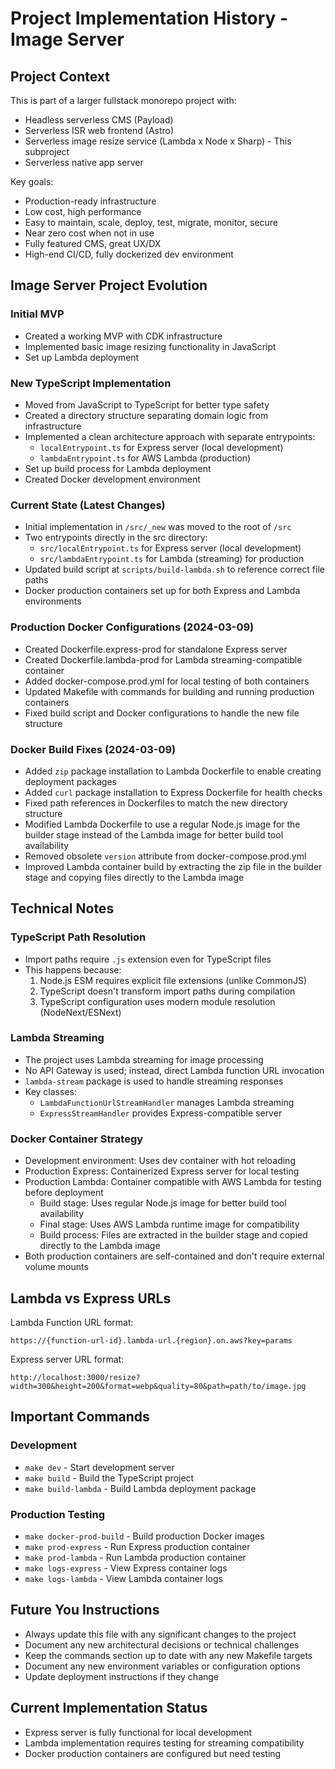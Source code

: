 # Project Implementation History - Image Server

## Project Context
This is part of a larger fullstack monorepo project with:
- Headless serverless CMS (Payload)
- Serverless ISR web frontend (Astro)
- Serverless image resize service (Lambda x Node x Sharp) - This subproject
- Serverless native app server

Key goals:
- Production-ready infrastructure
- Low cost, high performance
- Easy to maintain, scale, deploy, test, migrate, monitor, secure
- Near zero cost when not in use
- Fully featured CMS, great UX/DX
- High-end CI/CD, fully dockerized dev environment

## Image Server Project Evolution

### Initial MVP
- Created a working MVP with CDK infrastructure
- Implemented basic image resizing functionality in JavaScript
- Set up Lambda deployment

### New TypeScript Implementation
- Moved from JavaScript to TypeScript for better type safety
- Created a directory structure separating domain logic from infrastructure
- Implemented a clean architecture approach with separate entrypoints:
  - `localEntrypoint.ts` for Express server (local development)
  - `lambdaEntrypoint.ts` for AWS Lambda (production)
- Set up build process for Lambda deployment
- Created Docker development environment

### Current State (Latest Changes)
- Initial implementation in `/src/_new` was moved to the root of `/src`
- Two entrypoints directly in the src directory:
  - `src/localEntrypoint.ts` for Express server (local development)
  - `src/lambdaEntrypoint.ts` for Lambda (streaming) for production
- Updated build script at `scripts/build-lambda.sh` to reference correct file paths
- Docker production containers set up for both Express and Lambda environments

### Production Docker Configurations (2024-03-09)
- Created Dockerfile.express-prod for standalone Express server
- Created Dockerfile.lambda-prod for Lambda streaming-compatible container
- Added docker-compose.prod.yml for local testing of both containers
- Updated Makefile with commands for building and running production containers
- Fixed build script and Docker configurations to handle the new file structure

### Docker Build Fixes (2024-03-09)
- Added `zip` package installation to Lambda Dockerfile to enable creating deployment packages
- Added `curl` package installation to Express Dockerfile for health checks
- Fixed path references in Dockerfiles to match the new directory structure
- Modified Lambda Dockerfile to use a regular Node.js image for the builder stage instead of the Lambda image for better build tool availability
- Removed obsolete `version` attribute from docker-compose.prod.yml
- Improved Lambda container build by extracting the zip file in the builder stage and copying files directly to the Lambda image

## Technical Notes

### TypeScript Path Resolution
- Import paths require `.js` extension even for TypeScript files
- This happens because:
  1. Node.js ESM requires explicit file extensions (unlike CommonJS)
  2. TypeScript doesn't transform import paths during compilation
  3. TypeScript configuration uses modern module resolution (NodeNext/ESNext)

### Lambda Streaming
- The project uses Lambda streaming for image processing
- No API Gateway is used; instead, direct Lambda function URL invocation
- `lambda-stream` package is used to handle streaming responses
- Key classes:
  - `LambdaFunctionUrlStreamHandler` manages Lambda streaming
  - `ExpressStreamHandler` provides Express-compatible server

### Docker Container Strategy
- Development environment: Uses dev container with hot reloading
- Production Express: Containerized Express server for local testing
- Production Lambda: Container compatible with AWS Lambda for testing before deployment
  - Build stage: Uses regular Node.js image for better build tool availability
  - Final stage: Uses AWS Lambda runtime image for compatibility
  - Build process: Files are extracted in the builder stage and copied directly to the Lambda image
- Both production containers are self-contained and don't require external volume mounts

## Lambda vs Express URLs

Lambda Function URL format:
```
https://{function-url-id}.lambda-url.{region}.on.aws?key=params
```

Express server URL format:
```
http://localhost:3000/resize?width=300&height=200&format=webp&quality=80&path=path/to/image.jpg
```

## Important Commands

### Development
- `make dev` - Start development server
- `make build` - Build the TypeScript project
- `make build-lambda` - Build Lambda deployment package

### Production Testing
- `make docker-prod-build` - Build production Docker images
- `make prod-express` - Run Express production container
- `make prod-lambda` - Run Lambda production container
- `make logs-express` - View Express container logs
- `make logs-lambda` - View Lambda container logs

## Future You Instructions
- Always update this file with any significant changes to the project
- Document any new architectural decisions or technical challenges
- Keep the commands section up to date with any new Makefile targets
- Document any new environment variables or configuration options
- Update deployment instructions if they change

## Current Implementation Status
- Express server is fully functional for local development
- Lambda implementation requires testing for streaming compatibility
- Docker production containers are configured but need testing
